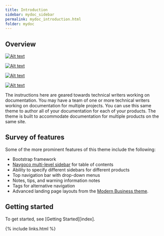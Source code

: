 ```yaml
---
title: Introduction
sidebar: mydoc_sidebar
permalink: mydoc_introduction.html
folder: mydoc
---
```


## Overview

[![Alt text](https://img.youtube.com/vi/-mO4hRNeS_8/0.jpg)](https://www.youtube.com/watch?v=-mO4hRNeS_8)

[![Alt text](https://img.youtube.com/vi/2CTRzw5gy-8/0.jpg)](https://www.youtube.com/watch?v=2CTRzw5gy-8)

[![Alt text](https://img.youtube.com/vi/QTSVZx-DObI/0.jpg)](https://www.youtube.com/watch?v=QTSVZx-DObI)


[![Alt text](https://img.youtube.com/vi/fDD9EEjYJnA/0.jpg)](https://www.youtube.com/watch?v=fDD9EEjYJnA)



The instructions here are geared towards technical writers working on documentation. You may have a team of one or more technical writers working on documentation for multiple projects. You can use this same theme to author all of your documentation for each of your products. The theme is built to accommodate documentation for multiple products on the same site.

## Survey of features

Some of the more prominent features of this theme include the following:

* Bootstrap framework
* [Navgoco multi-level sidebar](http://www.komposta.net/article/navgoco) for table of contents
* Ability to specify different sidebars for different products
* Top navigation bar with drop-down menus
* Notes, tips, and warning information notes
* Tags for alternative navigation
* Advanced landing page layouts from the [Modern Business theme](http://startbootstrap.com/template-overviews/modern-business/).

## Getting started

To get started, see [Getting Started][index].

{% include links.html %}
